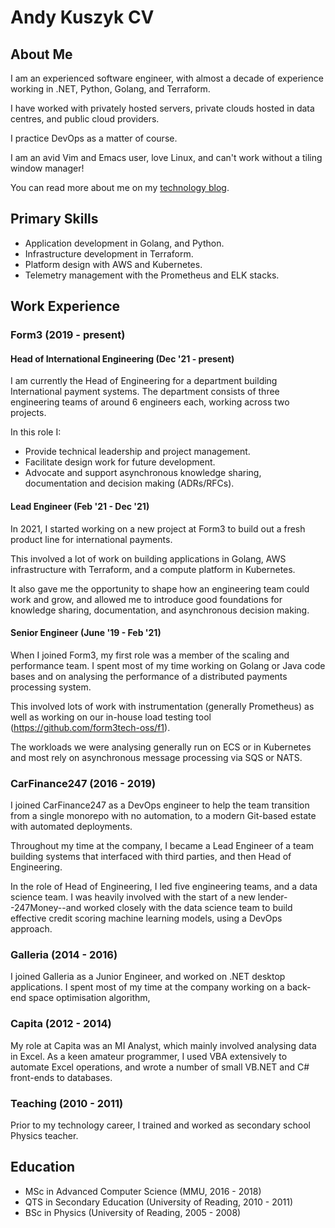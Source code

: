# Andy Kuszyk CV
## About Me
I am an experienced software engineer, with almost a decade of experience working in .NET, Python, Golang, and Terraform. 

I have worked with privately hosted servers, private clouds hosted in data centres, and public cloud providers. 

I practice DevOps as a matter of course.

I am an avid Vim and Emacs user, love Linux, and can't work without a tiling window manager!

You can read more about me on my [technology blog](https://andykuszyk.github.io).

## Primary Skills
- Application development in Golang, and Python.
- Infrastructure development in Terraform.
- Platform design with AWS and Kubernetes.
- Telemetry management with the Prometheus and ELK stacks.

## Work Experience
### Form3 (2019 - present)
#### Head of International Engineering (Dec '21 - present)
I am currently the Head of Engineering for a department building International payment systems. The department consists of three engineering teams of around 6 engineers each, working across two projects.

In this role I:
- Provide technical leadership and project management.
- Facilitate design work for future development.
- Advocate and support asynchronous knowledge sharing, documentation and decision making (ADRs/RFCs).

#### Lead Engineer (Feb '21 - Dec '21)
In 2021, I started working on a new project at Form3 to build out a fresh product line for international payments.

This involved a lot of work on building applications in Golang, AWS infrastructure with Terraform, and a compute platform in Kubernetes.

It also gave me the opportunity to shape how an engineering team could work and grow, and allowed me to introduce good foundations for knowledge sharing, documentation, and asynchronous decision making.

#### Senior Engineer (June '19 - Feb '21)
When I joined Form3, my first role was a member of the scaling and performance team. I spent most of my time working on Golang or Java code bases and on analysing the performance of a distributed payments processing system.

This involved lots of work with instrumentation (generally Prometheus) as well as working on our in-house load testing tool (https://github.com/form3tech-oss/f1).

The workloads we were analysing generally run on ECS or in Kubernetes and most rely on asynchronous message processing via SQS or NATS.

### CarFinance247 (2016 - 2019)
I joined CarFinance247 as a DevOps engineer to help the team transition from a single monorepo with no automation, to a modern Git-based estate with automated deployments.

Throughout my time at the company, I became a Lead Engineer of a team building systems that interfaced with third parties, and then Head of Engineering.

In the role of Head of Engineering, I led five engineering teams, and a data science team. I was heavily involved with the start of a new lender--247Money--and worked closely with the data science team to build effective credit scoring machine learning models, using a DevOps approach.

### Galleria (2014 - 2016)
I joined Galleria as a Junior Engineer, and worked on .NET desktop applications. I spent most of my time at the company working on a back-end space optimisation algorithm,

### Capita (2012 - 2014)
My role at Capita was an MI Analyst, which mainly involved analysing data in Excel. As a keen amateur programmer, I used VBA extensively to automate Excel operations, and wrote a number of small VB.NET and C# front-ends to databases.

### Teaching (2010 - 2011)
Prior to my technology career, I trained and worked as secondary school Physics teacher.

## Education
- MSc in Advanced Computer Science (MMU, 2016 - 2018)
- QTS in Secondary Education (University of Reading, 2010 - 2011)
- BSc in Physics (University of Reading, 2005 - 2008)
